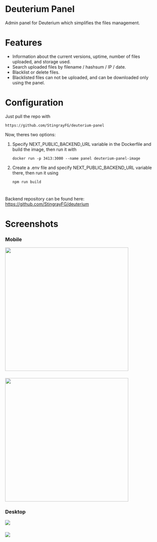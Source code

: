 # Deuterium Panel

Admin panel for Deuterium which simplifies the files management.

# Features

- Information about the current versions, uptime, number of files uploaded, and storage used.
- Search uploaded files by filename / hashsum / IP / date.
- Blacklist or delete files.
- Blacklisted files can not be uploaded, and can be downloaded only using the panel.


# Configuration

Just pull the repo with 
``` 
https://github.com/StingrayFG/deuterium-panel
```
Now, theres two options:
1. Specify NEXT_PUBLIC_BACKEND_URL variable in the Dockerfile and build the image, then run it with
   
   ```docker run -p 3413:3000 --name panel deuterium-panel-image``` 
3. Create a .env file and specify NEXT_PUBLIC_BACKEND_URL variable there, then run it using
   
   ```npm run build```

#

Backend repository can be found here: https://github.com/StingrayFG/deuterium

# Screenshots

### Mobile 
<img src="https://github.com/StingrayFG/deuterium-panel/assets/54187585/eed472ad-e745-4647-9219-15761a8d9f01" width="400" />

### 

<img src="https://github.com/StingrayFG/deuterium-panel/assets/54187585/7f94470d-4b04-4cb2-8b09-444d4c457ef7" width="400" />

### Desktop 
<img src="https://github.com/StingrayFG/deuterium-panel/assets/54187585/21475ac5-f649-48d3-8eeb-b9577c7513b7" />

### 

<img src="https://github.com/StingrayFG/deuterium-panel/assets/54187585/25a27086-56f8-49eb-9434-41f9aa7293e3" />

